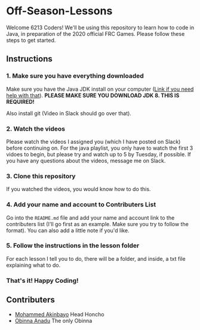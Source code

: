 # Off-Season-Lessons

Welcome 6213 Coders! We'll be using this repository to learn how to code in Java, in preparation of the 2020 official FRC Games. Please follow these steps to get started.

## Instructions


### **1. Make sure you have everything downloaded**


Make sure you have the Java JDK install on your computer ([Link if you need help with that](https://www.youtube.com/watch?v=rzto4yY3pVw)). **PLEASE MAKE SURE YOU DOWNLOAD JDK 8. THIS IS REQUIRED!**

Also install git (Video in Slack should go over that).

### **2. Watch the videos**


Please watch the videos I assigned you (which I have posted on Slack) before continuing on. For the java playlist, you only have to watch the first 3 vidoes to begin, but please try and watch up to 5 by Tuesday, if possible. If you have any questions about the videos, message me on Slack.

### **3. Clone this repository**


If you watched the videos, you would know how to do this.

### **4. Add your name and account to Contributers List**

Go into the `README.md` file and add your name and account link to the contributers list (I'll go first as an example. Make sure you try to follow the format). You can also add a little note if you'd like.


### **5. Follow the instructions in the lesson folder**

For each lesson I tell you to do, there will be a folder, and inside, a txt file explaining what to do.

### **That's it! Happy Coding!**


## Contributers


- [Mohammed Akinbayo](https://github.com/Mohammed532) Head Honcho
- [Obinna Anadu](https://github.com/o234) The only Obinna
